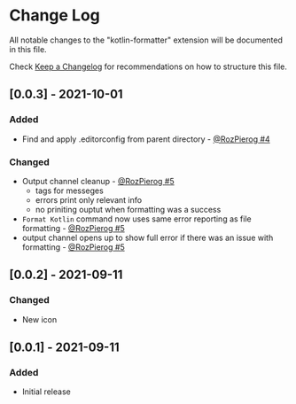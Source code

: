 # Change Log

All notable changes to the "kotlin-formatter" extension will be documented in this file.

Check [Keep a Changelog](http://keepachangelog.com/) for recommendations on how to structure this file.

## [0.0.3] - 2021-10-01
### Added
- Find and apply .editorconfig from parent directory - [@RozPierog #4](https://github.com/cstefFlexin/kotlin-formatter/pull/4)
### Changed
- Output channel cleanup - [@RozPierog #5](https://github.com/cstefFlexin/kotlin-formatter/pull/5)
  - tags for messeges
  - errors print only relevant info
  - no priniting ouptut when formatting was a success
- `Format Kotlin` command now uses same error reporting as file formatting - [@RozPierog #5](https://github.com/cstefFlexin/kotlin-formatter/pull/5)
- output channel opens up to show full error if there was an issue with  formatting - [@RozPierog #5](https://github.com/cstefFlexin/kotlin-formatter/pull/5)
## [0.0.2] - 2021-09-11
### Changed
- New icon

## [0.0.1] - 2021-09-11
### Added
- Initial release


